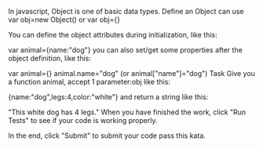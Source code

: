 In javascript, Object is one of basic data types. Define an Object can use var obj=new Object() or var obj={}

You can define the object attributes during initialization, like this:

var animal={name:"dog"}
you can also set/get some properties after the object definition, like this:

var animal={}
animal.name="dog"  (or animal["name"]="dog")
Task
Give you a function animal, accept 1 parameter:obj like this:

{name:"dog",legs:4,color:"white"}
and return a string like this:

"This white dog has 4 legs."
When you have finished the work, click "Run Tests" to see if your code is working properly.

In the end, click "Submit" to submit your code pass this kata.
